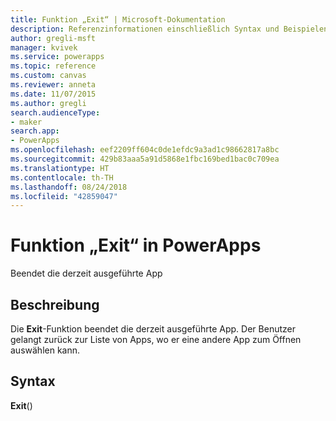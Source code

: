 ```yaml
---
title: Funktion „Exit“ | Microsoft-Dokumentation
description: Referenzinformationen einschließlich Syntax und Beispielen für die Funktion „Exit“ in PowerApps
author: gregli-msft
manager: kvivek
ms.service: powerapps
ms.topic: reference
ms.custom: canvas
ms.reviewer: anneta
ms.date: 11/07/2015
ms.author: gregli
search.audienceType:
- maker
search.app:
- PowerApps
ms.openlocfilehash: eef2209ff604c0de1efdc9a3ad1c98662817a8bc
ms.sourcegitcommit: 429b83aaa5a91d5868e1fbc169bed1bac0c709ea
ms.translationtype: HT
ms.contentlocale: th-TH
ms.lasthandoff: 08/24/2018
ms.locfileid: "42859047"
---
```

# <a name="exit-function-in-powerapps"></a>Funktion „Exit“ in PowerApps
Beendet die derzeit ausgeführte App

## <a name="description"></a>Beschreibung
Die **Exit**-Funktion beendet die derzeit ausgeführte App.  Der Benutzer gelangt zurück zur Liste von Apps, wo er eine andere App zum Öffnen auswählen kann.

## <a name="syntax"></a>Syntax
**Exit**()

